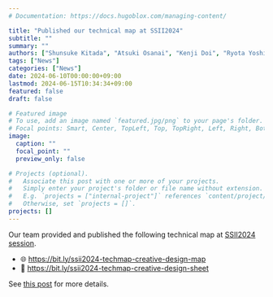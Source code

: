 ```yaml
---
# Documentation: https://docs.hugoblox.com/managing-content/

title: "Published our technical map at SSII2024"
subtitle: ""
summary: ""
authors: ["Shunsuke Kitada", "Atsuki Osanai", "Kenji Doi", "Ryota Yoshihashi", "Nghia Truong"]
tags: ["News"]
categories: ["News"]
date: 2024-06-10T00:00:00+09:00
lastmod: 2024-06-15T10:34:34+09:00
featured: false
draft: false

# Featured image
# To use, add an image named `featured.jpg/png` to your page's folder.
# Focal points: Smart, Center, TopLeft, Top, TopRight, Left, Right, BottomLeft, Bottom, BottomRight.
image:
  caption: ""
  focal_point: ""
  preview_only: false

# Projects (optional).
#   Associate this post with one or more of your projects.
#   Simply enter your project's folder or file name without extension.
#   E.g. `projects = ["internal-project"]` references `content/project/deep-learning/index.md`.
#   Otherwise, set `projects = []`.
projects: []
---
```


Our team provided and published the following technical map at [SSII2024 session](https://confit.atlas.jp/guide/event/ssii2024/static/special_project_tech_map).
- 🌐 https://bit.ly/ssii2024-techmap-creative-design-map
- 📃 https://bit.ly/ssii2024-techmap-creative-design-sheet

See [this post](/talk/ssii2024-technical-map-creative-design-generation/) for more details.
